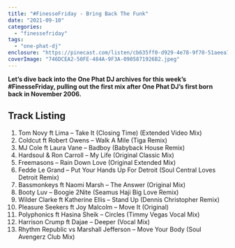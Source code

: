 ```yaml
---
title: "#FinesseFriday - Bring Back The Funk"
date: "2021-09-10"
categories: 
  - "finessefriday"
tags: 
  - "one-phat-dj"
enclosure: "https://pinecast.com/listen/cb635ff0-d929-4e78-9f70-51aeea7f6878.mp3 118312956 audio/mpeg "
coverImage: "746DCEA2-50FE-484A-9F3A-0905871926B2.jpeg"
---
```


**Let’s dive back into the One Phat DJ archives for this week’s #FinesseFriday, pulling out the first mix after One Phat DJ’s first born back in November 2006.**

## Track Listing

1. Tom Novy ft Lima – Take It (Closing Time) (Extended Video Mix)
2. Coldcut ft Robert Owens – Walk A Mile (Tiga Remix)
3. MJ Cole ft Laura Vane – Badboy (Babyback House Remix)
4. Hardsoul & Ron Carroll – My Life (Original Classic Mix)
5. Freemasons – Rain Down Love (Original Extended Mix)
6. Fedde Le Grand – Put Your Hands Up For Detroit (Soul Central Loves Detroit Remix)
7. Bassmonkeys ft Naomi Marsh – The Answer (Original Mix)
8. Booty Luv – Boogie 2Nite (Seamus Haji Big Love Remix)
9. Wilder Clarke ft Katherine Ellis – Stand Up (Dennis Christopher Remix)
10. Pleasure Seekers ft Joy Malcolm – Move It (Original)
11. Polyphonics ft Hasina Sheik – Circles (Timmy Vegas Vocal Mix) 
12. Harrison Crump ft Dajae – Deeper (Vocal Mix) 
13. Rhythm Republic vs Marshall Jefferson – Move Your Body (Soul Avengerz Club Mix)
